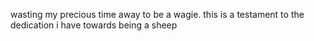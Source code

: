 wasting my precious time away to be a wagie. this is a testament to the dedication i have towards being a sheep
